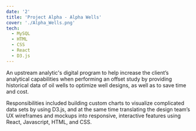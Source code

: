 ```yaml
---
date: '2'
title: 'Project Alpha - Alpha Wells'
cover: './Alpha_Wells.png'
tech:
  - MySQL
  - HTML
  - CSS
  - React
  - D3.js
---
```


An upstream analytic's digital program to help increase the client’s analytical capabilities when performing an offset study by providing historical data of oil wells to optimize well designs, as well as to save time and cost.

Responsibilities included building custom charts to visualize complicated data sets by using D3.js, and at the same time translating the design team’s UX wireframes and mockups into responsive, interactive features using React, Javascript, HTML, and CSS.
